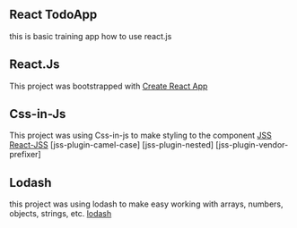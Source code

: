 ## React TodoApp

this is basic training app how to use react.js

## React.Js

This project was bootstrapped with [Create React App](https://github.com/facebook/create-react-app)

## Css-in-Js

This project was using Css-in-js to make styling to the component
[JSS](https://github.com/cssinjs/jss)
[React-JSS](https://github.com/cssinjs/react-jss)
[jss-plugin-camel-case]
[jss-plugin-nested]
[jss-plugin-vendor-prefixer]

## Lodash

this project was using lodash to make easy working with arrays,
numbers, objects, strings, etc. [lodash](https://github.com/lodash/lodash)